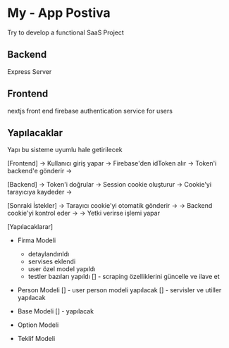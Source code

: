 # My - App Postiva
Try to develop a functional SaaS Project

## Backend
Express Server


## Frontend
nextjs front end
firebase authentication service for users


## Yapılacaklar

Yapı bu sisteme uyumlu hale getirilecek

[Frontend] 
  → Kullanıcı giriş yapar → Firebase'den idToken alır 
  → Token'i backend'e gönderir → 
  
[Backend] 
  → Token'i doğrular → Session cookie oluşturur 
  → Cookie'yi tarayıcıya kaydeder →
  
[Sonraki İstekler] 
  → Tarayıcı cookie'yi otomatik gönderir → 
  → Backend cookie'yi kontrol eder → 
  → Yetki verirse işlemi yapar


  [Yapılacaklarar]

- Firma Modeli
  - detaylandırıldı
  - servises eklendi
  - user özel model yapıldı
  - testler bazıları yapıldı
  [] - scraping özelliklerini güncelle ve ilave et
  

- Person Modeli
  [] - user person modeli yapılacak
  [] - servisler ve utiller yapılacak
  

- Base Modeli
  [] - yapılacak
- Option Modeli

- Teklif Modeli
